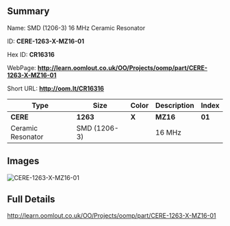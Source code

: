 

## Summary
 
Name: SMD (1206-3) 16 MHz Ceramic Resonator

ID: __CERE-1263-X-MZ16-01__

Hex ID: __CR16316__

WebPage: __http://learn.oomlout.co.uk/OO/Projects/oomp/part/CERE-1263-X-MZ16-01__

Short URL: __http://oom.lt/CR16316__


| Type   | Size   | Color   | Description   | Index   |    
| ----- | ------   | ------   | -----   | ----   |    
| __CERE__   					| __1263__   					| __X__    						| __MZ16__    					| __01__ |    
| Ceramic Resonator		| SMD (1206-3)	| 		| 16 MHz	| 	|

## Images
![CERE-1263-X-MZ16-01](http://oomlout.com/oomp-gen/parts/CERE-1263-X-MZ16-01/CERE-1263-X-MZ16-01_420.jpg)

## Full Details

 http://learn.oomlout.co.uk/OO/Projects/oomp/part/CERE-1263-X-MZ16-01

